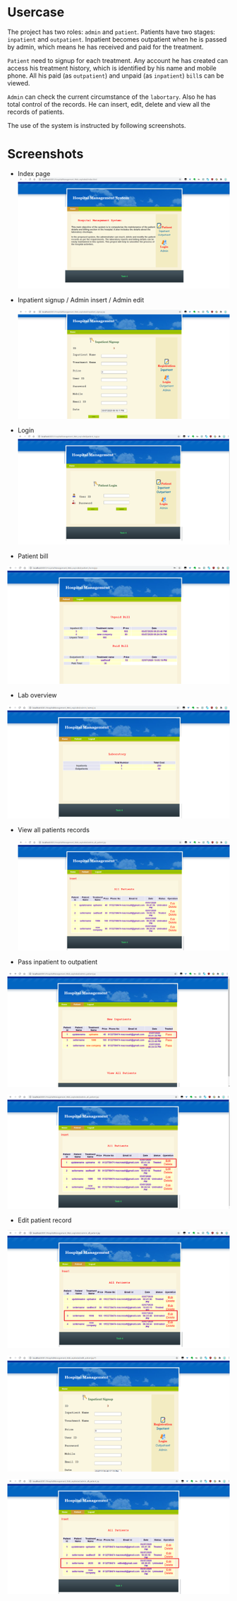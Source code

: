 # Usercase
The project has two roles: `admin` and `patient`. Patients have two stages: `inpatient` and `outpatient`. Inpatient becomes outpatient when he is passed by admin, which means he has received and paid for the treatment.

`Patient` need to signup for each treatment. Any account he has created can access his treatment history, which is identified by his name and mobile phone. All his paid (as `outpatient`) and unpaid (as `inpatient`) `bill`s can be viewed.

`Admin` can check the current circumstance of the `labortary`. Also he has total control of the records. He can insert, edit, delete and view all the records of patients.

The use of the system is instructed by following screenshots.
# Screenshots

- Index page![1593825145882](assets/1593825145882.png)

- Inpatient signup / Admin insert / Admin edit

  ![1593825457866](assets/1593825457866.png)

- Login![1593826798241](assets/1593826798241.png)

- Patient bill

![1593825963246](assets/1593825963246.png)

- Lab overview

![1593826037555](assets/1593826037555.png)

- View all patients records

  ![1593826259730](assets/1593826259730.png)

- Pass inpatient to outpatient

![1593826380841](assets/1593826380841.png)

![1593826407754](assets/1593826407754.png)

- Edit patient record

![1593826512188](assets/1593826512188.png)

![1593826678002](assets/1593826678002.png)

![1593826604219](assets/1593826604219.png)
